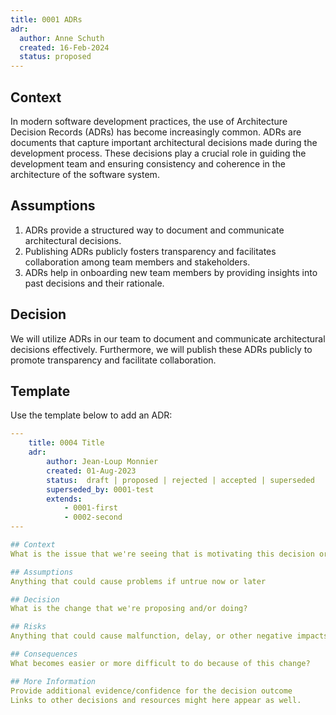 ```yaml
---
title: 0001 ADRs
adr:
  author: Anne Schuth
  created: 16-Feb-2024
  status: proposed
---
```


## Context

In modern software development practices, the use of Architecture Decision Records (ADRs) has become increasingly
common. ADRs are documents that capture important architectural decisions made during the development process. These
decisions play a crucial role in guiding the development team and ensuring consistency and coherence in the architecture
of the software system.

## Assumptions

1. ADRs provide a structured way to document and communicate architectural decisions.
2. Publishing ADRs publicly fosters transparency and facilitates collaboration among team members and stakeholders.
3. ADRs help in onboarding new team members by providing insights into past decisions and their rationale.

## Decision

We will utilize ADRs in our team to document and communicate architectural decisions effectively. Furthermore, we
will publish these ADRs publicly to promote transparency and facilitate collaboration.

## Template

Use the template below to add an ADR:

```yaml
---
    title: 0004 Title
    adr:
        author: Jean-Loup Monnier
        created: 01-Aug-2023
        status:  draft | proposed | rejected | accepted | superseded
        superseded_by: 0001-test
        extends:
            - 0001-first
            - 0002-second
---

## Context
What is the issue that we're seeing that is motivating this decision or change?

## Assumptions
Anything that could cause problems if untrue now or later

## Decision
What is the change that we're proposing and/or doing?

## Risks
Anything that could cause malfunction, delay, or other negative impacts

## Consequences
What becomes easier or more difficult to do because of this change?

## More Information
Provide additional evidence/confidence for the decision outcome
Links to other decisions and resources might here appear as well.
```
